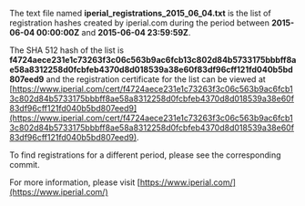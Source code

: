 The text file named **iperial_registrations_2015_06_04.txt** is the list of registration hashes created by iperial.com during the period between **2015-06-04 00:00:00Z** and **2015-06-04 23:59:59Z**.

The SHA 512 hash of the list is **f4724aece231e1c73263f3c06c563b9ac6fcb13c802d84b5733175bbbff8ae58a8312258d0fcbfeb4370d8d018539a38e60f83df96cff121fd040b5bd807eed9** and the registration certificate for the list can be viewed at [https://www.iperial.com/cert/f4724aece231e1c73263f3c06c563b9ac6fcb13c802d84b5733175bbbff8ae58a8312258d0fcbfeb4370d8d018539a38e60f83df96cff121fd040b5bd807eed9](https://www.iperial.com/cert/f4724aece231e1c73263f3c06c563b9ac6fcb13c802d84b5733175bbbff8ae58a8312258d0fcbfeb4370d8d018539a38e60f83df96cff121fd040b5bd807eed9).

To find registrations for a different period, please see the corresponding commit.

For more information, please visit [https://www.iperial.com/](https://www.iperial.com/)
